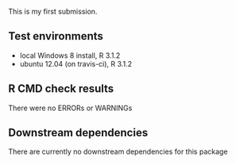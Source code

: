 This is my first submission.

## Test environments
* local Windows 8 install, R 3.1.2
* ubuntu 12.04 (on travis-ci), R 3.1.2

## R CMD check results
There were no ERRORs or WARNINGs

## Downstream dependencies
There are currently no downstream dependencies for this package